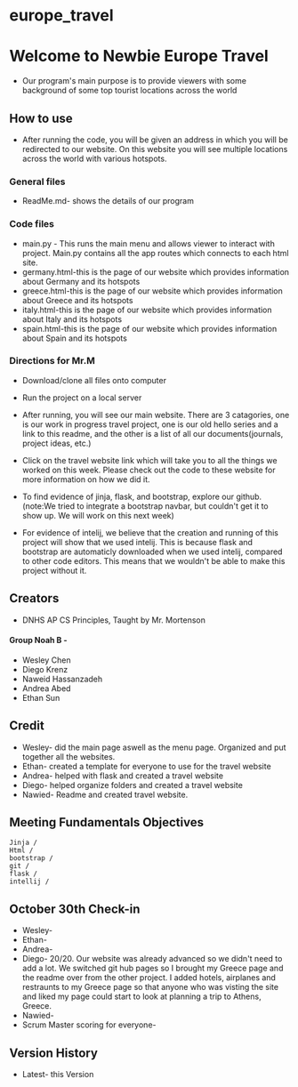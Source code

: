 # europe_travel
# Welcome to Newbie Europe Travel

* Our program's main purpose is to provide viewers with some background of some top tourist locations across the world

## How to use

* After running the code, you will be given an address in which you will be redirected to our website. On this website you will see multiple locations across the world with various hotspots.

### General files

* ReadMe.md- shows the details of our program

### Code files

* main.py - This runs the main menu and allows viewer to interact with project. Main.py contains all the app routes which connects to each html site.
* germany.html-this is the page of our website which provides information about Germany and its hotspots
* greece.html-this is the page of our website which provides information about Greece and its hotspots
* italy.html-this is the page of our website which provides information about Italy and its hotspots
* spain.html-this is the page of our website which provides information about Spain and its hotspots


### Directions for Mr.M
* Download/clone all files onto computer

* Run the project on a local server

* After running, you will see our main website. There are 3 catagories, one is our work in progress travel project, one is our old hello series and a link to this readme, and the other is a list of all our documents(journals, project ideas, etc.)

* Click on the travel website link which will take you to all the things we worked on this week. Please check out the code to these website for more information on how we did it.

* To find evidence of jinja, flask, and bootstrap, explore our github. (note:We tried to integrate a bootstrap navbar, but couldn't get it to show up. We will work on this next week)

* For evidence of intelij, we believe that the creation and running of this project will show that we used intelij. This is because flask and bootstrap are automaticly downloaded when we used intelij, compared to other code editors. This means that we wouldn't be able to make this project without it.
## Creators
* DNHS AP CS Principles, Taught by Mr. Mortenson

#### Group Noah B -

* Wesley Chen
* Diego Krenz
* Naweid Hassanzadeh
* Andrea Abed
* Ethan Sun
## Credit
* Wesley- did the main page aswell as the menu page. Organized and put together all the websites.
* Ethan- created a template for everyone to use for the travel website
* Andrea- helped with flask and created a travel website
* Diego- helped organize folders and created a travel website
* Nawied- Readme and created travel website.
## Meeting Fundamentals Objectives
```
Jinja /
Html /
bootstrap /
git /
flask /
intellij /
```
## October 30th Check-in
* Wesley-
* Ethan-
* Andrea-
* Diego- 20/20. Our website was already advanced so we didn't need to add a lot.  We switched git hub pages so I brought my Greece page and the readme over from the other project.  I added hotels, airplanes and restraunts to my Greece page so that anyone who was visting the site and liked my page could start to look at planning a trip to Athens, Greece.
* Nawied-
* Scrum Master scoring for everyone- 
## Version History
* Latest- this Version
